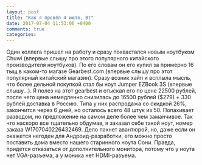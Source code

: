 ```yaml
---
layout: post
title: "Как я провёл 4 июля, Вт"
date: 2017-07-04 11:53:06 +0400
comments: true
categories: 
---
```




Один коллега пришел на работу и сразу похвастался новым ноутбуком Chuwi (впервые слышу про этого популярного китайского производителя ноутбуков). По его словам он его купил за примерно 16 тыщ в каком-то магазе Gearbest.com (впервые слышу про этот популярный китайский магазин). Сразу возник хайп и всплыла мысль, что более дельной покупкой стал бы ноут Jumper EZBook 3S (впервые слышу...). Я полез на этот gearbest и отыскал его по цене 22500 рублей, после чего цена немедленно снизилась до 16500 рублей ($279) + 330 рублей доставка в Россию. Типа у них распродажа со скидкой 26%, закончится через 6 дней, но осталось всего 48 штук из 50. Попахивает разводом, но предложение на самом деле более чем заманчивое. Так что наскоро все тщательно обдумав, я заказал себе такой ноут, номер заказа W1707040226432469. Дело пахнет авантюрой, но, даже если он окажется негоден для Андроид-разработки, его можно просто поставить дома вместо нашего старинного ноута Сони. Правда, придется отказаться от дополнительного монитора, потому что у ноута нет VGA-разъема, а у моника нет HDMI-разъема.